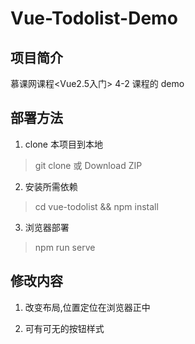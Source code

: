 # Vue-Todolist-Demo

## 项目简介

慕课网课程<Vue2.5入门> 4-2 课程的 demo

## 部署方法

1. clone 本项目到本地

> git clone 或 Download ZIP

2. 安装所需依赖 

> cd vue-todolist && npm install

3. 浏览器部署

> npm run serve

## 修改内容

1. 改变布局,位置定位在浏览器正中

2. 可有可无的按钮样式
